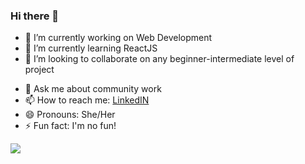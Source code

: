 ### Hi there 👋


- 🔭 I’m currently working on Web Development
- 🌱 I’m currently learning ReactJS
- 👯 I’m looking to collaborate on any beginner-intermediate level of project
<!--- 🤔 I’m looking for help with ...-->
- 💬 Ask me about community work 
- 📫 How to reach me: [LinkedIN](https://www.linkedin.com/in/anusha-maiti-533115198/)
- 😄 Pronouns: She/Her
- ⚡ Fun fact: I'm no fun!

<img src="https://github-readme-stats.vercel.app/api?username=anusham14&&show_icons=true&title_color=038B8B&icon_color=1FC4C5&text_color=daf7dc&bg_color=151515">

